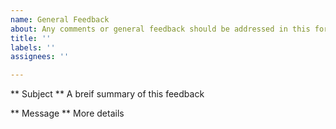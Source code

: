 ```yaml
---
name: General Feedback
about: Any comments or general feedback should be addressed in this format.
title: ''
labels: ''
assignees: ''

---
```


** Subject **
A breif summary of this feedback

** Message **
More details
